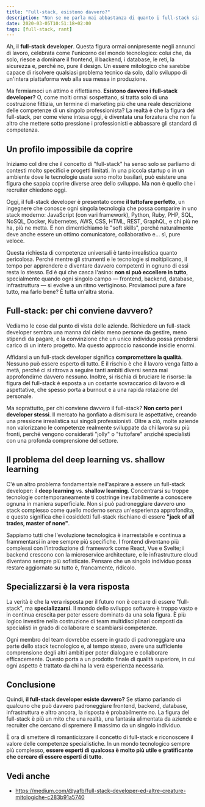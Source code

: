 ```yaml
---
title: "Full-stack, esistono davvero?"
description: "Non se ne parla mai abbastanza di quanto i full-stack siano fondamentali /s"
date: 2020-03-05T10:51:18+02:00
tags: [full-stack, rant]
---
```


Ah, il **full-stack developer**. Questa figura ormai onnipresente negli annunci di lavoro, celebrata come l'unicorno del mondo tecnologico: colui che, da solo, riesce a dominare il frontend, il backend, i database, le reti, la sicurezza e, perché no, pure il design. Un essere mitologico che sarebbe capace di risolvere qualsiasi problema tecnico da solo, dallo sviluppo di un'intera piattaforma web alla sua messa in produzione.

Ma fermiamoci un attimo e riflettiamo. **Esistono davvero i full-stack developer?** O, come molti ormai sospettano, si tratta solo di una costruzione fittizia, un termine di marketing più che una reale descrizione delle competenze di un singolo professionista? La realtà è che la figura del full-stack, per come viene intesa oggi, è diventata una forzatura che non fa altro che mettere sotto pressione i professionisti e abbassare gli standard di competenza.

## Un profilo impossibile da coprire

Iniziamo col dire che il concetto di "full-stack" ha senso solo se parliamo di contesti molto specifici e progetti limitati. In una piccola startup o in un ambiente dove le tecnologie usate sono molto basilari, può esistere una figura che sappia coprire diverse aree dello sviluppo. Ma non è quello che i recruiter chiedono oggi.

Oggi, il full-stack developer è presentato come **il tuttofare perfetto**, un ingegnere che conosce ogni singola tecnologia che possa comparire in uno stack moderno: JavaScript (con vari framework), Python, Ruby, PHP, SQL, NoSQL, Docker, Kubernetes, AWS, CSS, HTML, REST, GraphQL, e chi più ne ha, più ne metta. E non dimentichiamo le "soft skills", perché naturalmente deve anche essere un ottimo comunicatore, collaborativo e... sì, pure veloce.

Questa richiesta di competenze universali è tanto irrealistica quanto pericolosa. Perché mentre gli strumenti e le tecnologie si moltiplicano, il tempo per apprendere e diventare davvero competenti in ognuno di essi resta lo stesso. Ed è qui che casca l'asino: **non si può eccellere in tutto**, specialmente quando ogni singolo campo — frontend, backend, database, infrastruttura — si evolve a un ritmo vertiginoso. Proviamoci pure a fare tutto, ma farlo bene? È tutta un'altra storia.

## Full-stack: per chi conviene davvero?

Vediamo le cose dal punto di vista delle aziende. Richiedere un full-stack developer sembra una manna dal cielo: meno persone da gestire, meno stipendi da pagare, e la convinzione che un unico individuo possa prendersi carico di un intero progetto. Ma questo approccio nasconde insidie enormi.

Affidarsi a un full-stack developer significa **compromettere la qualità**. Nessuno può essere esperto di tutto. E il rischio è che il lavoro venga fatto a metà, perché ci si ritrova a seguire tanti ambiti diversi senza mai approfondirne davvero nessuno. Inoltre, si rischia di bruciare le risorse: la figura del full-stack è esposta a un costante sovraccarico di lavoro e di aspettative, che spesso porta a burnout e a una rapida rotazione del personale.

Ma soprattutto, per chi conviene davvero il full-stack? **Non certo per i developer stessi**. Il mercato ha gonfiato a dismisura le aspettative, creando una pressione irrealistica sui singoli professionisti. Oltre a ciò, molte aziende non valorizzano le competenze realmente sviluppate da chi lavora su più fronti, perché vengono considerati "jolly" o "tuttofare" anziché specialisti con una profonda comprensione del settore.

## Il problema del deep learning vs. shallow learning

C'è un altro problema fondamentale nell'aspirare a essere un full-stack developer: il **deep learning** vs. **shallow learning**. Concentrarsi su troppe tecnologie contemporaneamente ti costringe inevitabilmente a conoscere ognuna in maniera superficiale. Non si può padroneggiare davvero uno stack complesso come quello moderno senza un'esperienza approfondita, e questo significa che i cosiddetti full-stack rischiano di essere **"jack of all trades, master of none"**.

Sappiamo tutti che l'evoluzione tecnologica è inarrestabile e continua a frammentarsi in aree sempre più specifiche. I frontend diventano più complessi con l’introduzione di framework come React, Vue e Svelte; i backend crescono con la microservice architecture, e le infrastrutture cloud diventano sempre più sofisticate. Pensare che un singolo individuo possa restare aggiornato su tutto è, francamente, ridicolo.

## Specializzarsi è la vera risposta

La verità è che la vera risposta per il futuro non è cercare di essere "full-stack", ma **specializzarsi**. Il mondo dello sviluppo software è troppo vasto e in continua crescita per poter essere dominato da una sola figura. È più logico investire nella costruzione di team multidisciplinari composti da specialisti in grado di collaborare e scambiarsi competenze.

Ogni membro del team dovrebbe essere in grado di padroneggiare una parte dello stack tecnologico e, al tempo stesso, avere una sufficiente comprensione degli altri ambiti per poter dialogare e collaborare efficacemente. Questo porta a un prodotto finale di qualità superiore, in cui ogni aspetto è trattato da chi ha la vera esperienza necessaria.

## Conclusione

Quindi, **il full-stack developer esiste davvero?** Se stiamo parlando di qualcuno che può davvero padroneggiare frontend, backend, database, infrastruttura e altro ancora, la risposta è probabilmente no. La figura del full-stack è più un mito che una realtà, una fantasia alimentata da aziende e recruiter che cercano di spremere il massimo da un singolo individuo.

È ora di smettere di romanticizzare il concetto di full-stack e riconoscere il valore delle competenze specialistiche. In un mondo tecnologico sempre più complesso, **essere esperti di qualcosa è molto più utile e gratificante che cercare di essere esperti di tutto**.

## Vedi anche

- <https://medium.com/@yafb/full-stack-developer-ed-altre-creature-mitologiche-c283b91a5740>
